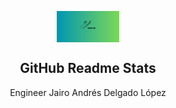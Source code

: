 <p align="center">
 <img width="100px" src="src/assets/banner.png" align="center" alt="GitHub Readme Stats" />
 <h2 align="center">GitHub Readme Stats</h2>
 <p align="center">Engineer Jairo Andrés Delgado López</p>
</p>
